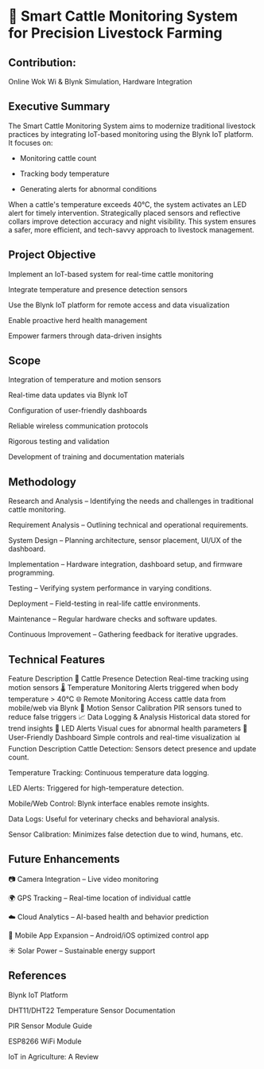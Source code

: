 # 🐄 Smart Cattle Monitoring System for Precision Livestock Farming
## Contribution:
Online Wok Wi & Blynk Simulation, Hardware Integration

## Executive Summary
The Smart Cattle Monitoring System aims to modernize traditional livestock practices by integrating IoT-based monitoring using the Blynk IoT platform. It focuses on:

- Monitoring cattle count

- Tracking body temperature

- Generating alerts for abnormal conditions

When a cattle's temperature exceeds 40°C, the system activates an LED alert for timely intervention. Strategically placed sensors and reflective collars improve detection accuracy and night visibility. This system ensures a safer, more efficient, and tech-savvy approach to livestock management.

## Project Objective
Implement an IoT-based system for real-time cattle monitoring

Integrate temperature and presence detection sensors

Use the Blynk IoT platform for remote access and data visualization

Enable proactive herd health management

Empower farmers through data-driven insights

## Scope
Integration of temperature and motion sensors

Real-time data updates via Blynk IoT

Configuration of user-friendly dashboards

Reliable wireless communication protocols

Rigorous testing and validation

Development of training and documentation materials

## Methodology
Research and Analysis – Identifying the needs and challenges in traditional cattle monitoring.

Requirement Analysis – Outlining technical and operational requirements.

System Design – Planning architecture, sensor placement, UI/UX of the dashboard.

Implementation – Hardware integration, dashboard setup, and firmware programming.

Testing – Verifying system performance in varying conditions.

Deployment – Field-testing in real-life cattle environments.

Maintenance – Regular hardware checks and software updates.

Continuous Improvement – Gathering feedback for iterative upgrades.

## Technical Features
Feature	Description
🐄 Cattle Presence Detection	Real-time tracking using motion sensors
🌡️ Temperature Monitoring	Alerts triggered when body temperature > 40°C
🌐 Remote Monitoring	Access cattle data from mobile/web via Blynk
🔧 Motion Sensor Calibration	PIR sensors tuned to reduce false triggers
📈 Data Logging & Analysis	Historical data stored for trend insights
🔔 LED Alerts	Visual cues for abnormal health parameters
🧭 User-Friendly Dashboard	Simple controls and real-time visualization
📊 Function Description
Cattle Detection: Sensors detect presence and update count.

Temperature Tracking: Continuous temperature data logging.

LED Alerts: Triggered for high-temperature detection.

Mobile/Web Control: Blynk interface enables remote insights.

Data Logs: Useful for veterinary checks and behavioral analysis.

Sensor Calibration: Minimizes false detection due to wind, humans, etc.

## Future Enhancements
📷 Camera Integration – Live video monitoring

🌍 GPS Tracking – Real-time location of individual cattle

☁️ Cloud Analytics – AI-based health and behavior prediction

📱 Mobile App Expansion – Android/iOS optimized control app

☀️ Solar Power – Sustainable energy support

## References
Blynk IoT Platform

DHT11/DHT22 Temperature Sensor Documentation

PIR Sensor Module Guide

ESP8266 WiFi Module

IoT in Agriculture: A Review

